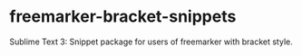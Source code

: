 freemarker-bracket-snippets
===========================

Sublime Text 3: Snippet package for users of freemarker with bracket style.
